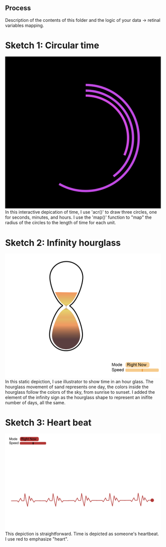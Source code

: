 ## Process

Description of the contents of this folder and the logic of your data → retinal variables mapping.
# Sketch 1: Circular time 
![Circular time](https://github.com/nourzein/dvia-2019/blob/master/1.mapping-time/process/circulartime.png)
In this interactive depication of time, I use 'acr()' to draw three circles, one for seconds, minutes, and hours. 
I use the 'map()' function to "map" the radius of the circles to the length of time for each unit.  



# Sketch 2: Infinity hourglass
![Infinity hourglass](https://github.com/nourzein/dvia-2019/blob/master/1.mapping-time/process/hourgladd.png)
In this static depiction, I use illustrator to show time in an hour glass. The hourglass movement of sand represents one day, the colors inside the hourglass follow the colors of the sky, from sunrise to sunset. 
I added the element of the infinity sign as the hourglass shape to represent an inifite number of days, all the same.

# Sketch 3: Heart beat
![Heart beat](https://github.com/nourzein/dvia-2019/blob/master/1.mapping-time/process/heartbeat.png)
This depiction is straightforward. Time is depicted as someone's heartbeat. I use red to emphasize "heart". 
